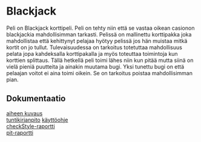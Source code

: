 ﻿# Blackjack

Peli on Blackjack korttipeli. Peli on tehty niin että se vastaa oikean casionon blackjackia mahdollisimman tarkasti. Pelissä on mallinettu korttipakka joka mahdollistaa että kehittynyt pelajaa hyötyy pelissä jos hän muistaa mitkä kortit on jo tullut. Tulevaisuudessa on tarkoitus totetuttaa mahdollisuus pelata jopa kahdeksalla korttipakalla ja myös toteuttaa toimintoja kun korttien splittaus. Tällä hetkellä peli toimi lähes niin kun pitää mutta siinä on vielä pieniä puutteita ja ainakin muutama bugi. Yksi tunettu bugi on että pelaajan voitot ei aina toimi oikein. Se on tarkoitus poistaa mahdollisimman pian. 


## Dokumentaatio
[aiheen kuvaus](dokumentaatio/aiheenKuvausJaRakenne.md)  
[tuntikirjanpito](dokumentaatio/tuntikirjanpito.md)
[käyttöohje](dokumentaatio/kayttoohje.md)  
[checkStyle-raportti](https://htmlpreview.github.io?https://github.com/0sand/Blackjack/blob/master/dokumentaatio/checkstyle/checkstyle.html)  
[pit-raportti](https://htmlpreview.github.io?https://github.com/0sand/Blackjack/blob/master/dokumentaatio/pit/index.html)  
